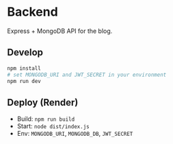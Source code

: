 # Backend

Express + MongoDB API for the blog.

## Develop

```bash
npm install
# set MONGODB_URI and JWT_SECRET in your environment
npm run dev
```

## Deploy (Render)
- Build: `npm run build`
- Start: `node dist/index.js`
- Env: `MONGODB_URI`, `MONGODB_DB`, `JWT_SECRET`
